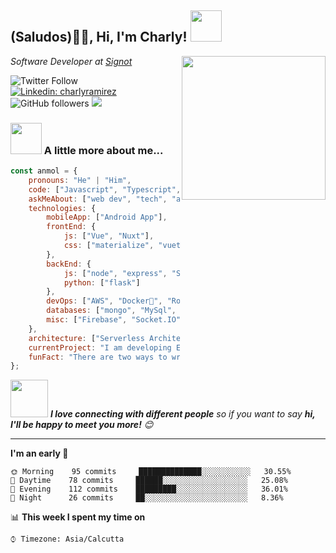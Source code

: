 <!--### Hi, I'm Charly 👋 -->

<!--![charly](https://user-images.githubusercontent.com/36426423/107154070-8bd3dc00-6936-11eb-897e-0da57b2de5ef.jpeg)-->

<!--**CharlyEstudio/CharlyEstudio** is a ✨ _special_ ✨ repository because its `README.md` (this file) appears on your GitHub profile.-->

<!--Here are some ideas to get you started:-->
<!--
- 🔭 I’m currently working on ...
- 🌱 I’m currently learning ...
- 👯 I’m looking to collaborate on ...
- 🤔 I’m looking for help with ...
- 💬 Ask me about ...
- 📫 How to reach me: ...
- 😄 Pronouns: ...
- ⚡ Fun fact: ...
-->

<h2>(Saludos)🙏🏻, Hi, I'm Charly! <img src="https://media.giphy.com/media/12oufCB0MyZ1Go/giphy.gif" width="50"></h2>
<img align='right' src="https://user-images.githubusercontent.com/36426423/107154070-8bd3dc00-6936-11eb-897e-0da57b2de5ef.jpeg" width="230">
<p><em>Software Developer at <a href="http://www.signot.com/">Signot</a> 
</em></p>

![Twitter Follow](https://img.shields.io/twitter/follow/Charly15442?label=follow&style=plastic)
[![Linkedin: charlyramirez](https://img.shields.io/badge/-charlyramirez-blue?style=flat-square&logo=Linkedin&logoColor=white&link=https://www.linkedin.com/in/charlyramirez/)](https://www.linkedin.com/in/charlyramirez/)
![GitHub followers](https://img.shields.io/github/followers/CharlyEstudio?label=follow&style=plastic)
![](https://visitor-badge.glitch.me/badge?page_id=CharlyEstudio.CharlyEstudio)

### <img src="https://media.giphy.com/media/VgCDAzcKvsR6OM0uWg/giphy.gif" width="50"> A little more about me...  

```javascript
const anmol = {
    pronouns: "He" | "Him",
    code: ["Javascript", "Typescript", "Python", "Java", "php"],
    askMeAbout: ["web dev", "tech", "app dev", "photography"],
    technologies: {
        mobileApp: ["Android App"],
        frontEnd: {
            js: ["Vue", "Nuxt"],
            css: ["materialize", "vuetify", "bootstrap"]
        },
        backEnd: {
            js: ["node", "express", "SuiteScript"],
            python: ["flask"]
        },
        devOps: ["AWS", "Docker🐳", "Route53", "Nginx"],
        databases: ["mongo", "MySql", "sqlite"],
        misc: ["Firebase", "Socket.IO", "selenium", "open-cv", "php", "SuiteApp"]
    },
    architecture: ["Serverless Architecture", "Progressive web applications", "Single page applications"],
    currentProject: "I am developing Extension for NetSuite using SuiteScript2.0",
    funFact: "There are two ways to write error-free programs; only the third one works"
};
```

<img src="https://media.giphy.com/media/LnQjpWaON8nhr21vNW/giphy.gif" width="60"> <em><b>I love connecting with different people</b> so if you want to say <b>hi, I'll be happy to meet you more!</b> 😊</em>

---
<!--START_SECTION:waka-->
**I'm an early 🐤** 

```text
🌞 Morning    95 commits     ██████████████░░░░░░░░░░░   30.55% 
🌆 Daytime    78 commits     ██████░░░░░░░░░░░░░░░░░░░   25.08% 
🌃 Evening    112 commits    █████████░░░░░░░░░░░░░░░░   36.01% 
🌙 Night      26 commits     ██░░░░░░░░░░░░░░░░░░░░░░░   8.36%

```


📊 **This week I spent my time on** 

```text
⌚︎ Timezone: Asia/Calcutta
